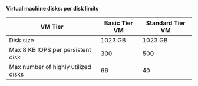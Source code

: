 **Virtual machine disks: per disk limits**

| VM Tier | Basic Tier VM | Standard Tier VM |
| --- | --- | --- |
| Disk size |1023 GB |1023 GB |
| Max 8 KB IOPS per persistent disk |300 |500 |
| Max number of highly utilized disks |66 |40 |

